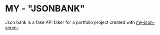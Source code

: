 # MY - "JSONBANK"
Json bank is a fake API faker for a portfolio project created with  [my-json-server](https://my-json-server.typicode.com/).
